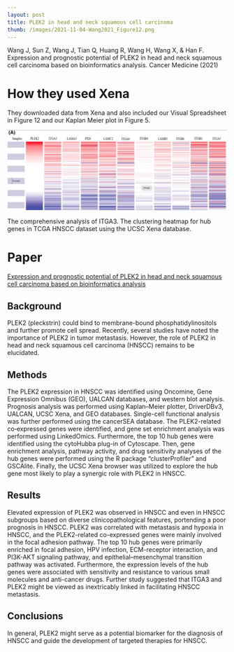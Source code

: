 ```yaml
---
layout: post
title: PLEK2 in head and neck squamous cell carcinoma
thumb: /images/2021-11-04-Wang2021_Figure12.png
---
```


Wang J, Sun Z, Wang J, Tian Q, Huang R, Wang H, Wang X, & Han F. Expression and prognostic potential of PLEK2 in head and neck squamous cell carcinoma based on bioinformatics analysis. Cancer Medicine (2021)

# How they used Xena
They downloaded data from Xena and also included our Visual Spreadsheet in Figure 12 and our Kaplan Meier plot in Figure 5.

![Figure 12A: Xena Visual Spreadsheet](/images/2021-11-04-Wang2021_Figure12.png)

The comprehensive analysis of ITGA3. The clustering heatmap for hub genes in TCGA HNSCC dataset using the UCSC Xena database.

# Paper
[Expression and prognostic potential of PLEK2 in head and neck squamous cell carcinoma based on bioinformatics analysis](https://onlinelibrary.wiley.com/doi/full/10.1002/cam4.4163)

## Background
PLEK2 (pleckstrin) could bind to membrane-bound phosphatidylinositols and further promote cell spread. Recently, several studies have noted the importance of PLEK2 in tumor metastasis. However, the role of PLEK2 in head and neck squamous cell carcinoma (HNSCC) remains to be elucidated.

## Methods
The PLEK2 expression in HNSCC was identified using Oncomine, Gene Expression Omnibus (GEO), UALCAN databases, and western blot analysis. Prognosis analysis was performed using Kaplan–Meier plotter, DriverDBv3, UALCAN, UCSC Xena, and GEO databases. Single-cell functional analysis was further performed using the cancerSEA database. The PLEK2-related co‑expressed genes were identified, and gene set enrichment analysis was performed using LinkedOmics. Furthermore, the top 10 hub genes were identified using the cytoHubba plug-in of Cytoscape. Then, gene enrichment analysis, pathway activity, and drug sensitivity analyses of the hub genes were performed using the R package “clusterProfiler” and GSCAlite. Finally, the UCSC Xena browser was utilized to explore the hub gene most likely to play a synergic role with PLEK2 in HNSCC.

## Results
Elevated expression of PLEK2 was observed in HNSCC and even in HNSCC subgroups based on diverse clinicopathological features, portending a poor prognosis in HNSCC. PLEK2 was correlated with metastasis and hypoxia in HNSCC, and the PLEK2-related co-expressed genes were mainly involved in the focal adhesion pathway. The top 10 hub genes were primarily enriched in focal adhesion, HPV infection, ECM-receptor interaction, and PI3K-AKT signaling pathway, and epithelial–mesenchymal transition pathway was activated. Furthermore, the expression levels of the hub genes were associated with sensitivity and resistance to various small molecules and anti-cancer drugs. Further study suggested that ITGA3 and PLEK2 might be viewed as inextricably linked in facilitating HNSCC metastasis.

## Conclusions
In general, PLEK2 might serve as a potential biomarker for the diagnosis of HNSCC and guide the development of targeted therapies for HNSCC.
